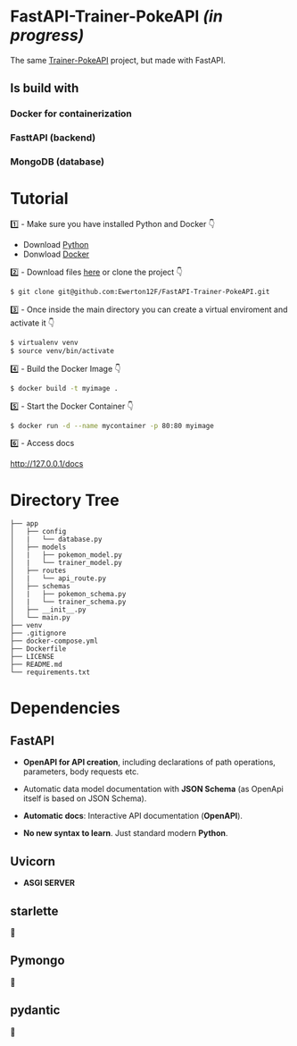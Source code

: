 # FastAPI-Trainer-PokeAPI _(in progress)_
The same [Trainer-PokeAPI](https://github.com/Ewerton12F/Trainer-PokeAPI) project, but made with FastAPI.

## Is build with

### Docker for containerization
### FasttAPI (backend)
### MongoDB (database)


# Tutorial

1️⃣ - Make sure you have installed Python and Docker 👇

* Download [Python](https://www.python.org/downloads/)
* Donwload [Docker](https://docs.docker.com/desktop/windows/install/)

2️⃣ - Download files [here](https://github.com/Ewerton12F/FastAPI-Trainer-PokeAPI/archive/refs/heads/master.zip) or clone the project 👇

```sh
$ git clone git@github.com:Ewerton12F/FastAPI-Trainer-PokeAPI.git
```

3️⃣ - Once inside the main directory you can create a virtual enviroment and activate it 👇

```sh
$ virtualenv venv
$ source venv/bin/activate
```

4️⃣ - Build the Docker Image 👇

```sh
$ docker build -t myimage .
```
5️⃣ - Start the Docker Container 👇

```sh
$ docker run -d --name mycontainer -p 80:80 myimage
```
6️⃣ - Access docs

http://127.0.0.1/docs

# Directory Tree

```
├── app
│   ├── config
│   |   └── database.py
│   ├── models
│   |   ├── pokemon_model.py
│   |   └── trainer_model.py
│   ├── routes
│   |   └── api_route.py
│   ├── schemas
│   |   ├── pokemon_schema.py
│   |   └── trainer_schema.py
│   ├── __init__.py
│   └── main.py
├── venv
├── .gitignore
├── docker-compose.yml
├── Dockerfile
├── LICENSE
├── README.md
└── requirements.txt
```

# Dependencies

## FastAPI

* **OpenAPI for API creation**, including declarations of path operations, parameters, body requests etc.

* Automatic data model documentation with **JSON Schema** (as OpenApi itself is based on JSON Schema).

* **Automatic docs**: Interactive API documentation (**OpenAPI**).

* **No new syntax to learn**. Just standard modern **Python**.

## Uvicorn

* **ASGI SERVER**

## starlette

🚧

## Pymongo

🚧

## pydantic

🚧
